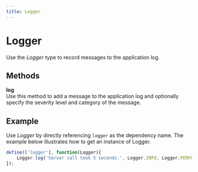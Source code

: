 ```yaml
---
title: Logger
---
```


# Logger
Use the *Logger* type to record messages to the application log.


## Methods

**log**  
Use this method to add a message to the application log and optionally specify the severity level and category of the message.


## Example

Use *Logger* by directly referencing `logger` as the dependency name. The example below illustrates how to get an instance of Logger.

```javascript
define(['logger'], function(Logger){
    Logger.log('Server call took 5 seconds.', Logger.INFO, Logger.PERFORMANCE);
});
```

